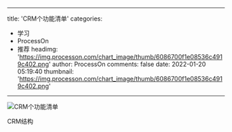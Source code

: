 
---
title: 'CRM个功能清单'
categories: 
 - 学习
 - ProcessOn
 - 推荐
headimg: 'https://img.processon.com/chart_image/thumb/6086700f1e08536c4919c402.png'
author: ProcessOn
comments: false
date: 2022-01-20 05:19:40
thumbnail: 'https://img.processon.com/chart_image/thumb/6086700f1e08536c4919c402.png'
---

<div>   
<img class="thumb" alt="CRM个功能清单" src="https://img.processon.com/chart_image/thumb/6086700f1e08536c4919c402.png" referrerpolicy="no-referrer">
<p>CRM结构</p>  
</div>
            